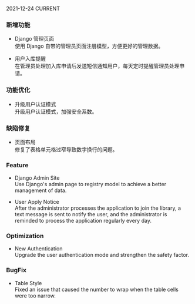 2021-12-24
CURRENT
### 新增功能

- Django 管理页面   
使用 Django 自带的管理员页面注册模型，方便更好的管理数据。

- 用户入库提醒   
在管理员处理加入库申请后发送短信通知用户，每天定时提醒管理员处理申请。

### 功能优化

- 升级用户认证模式   
升级用户认证模式，加强安全系数。

### 缺陷修复

- 页面布局   
修复了表格单元格过窄导致数字换行的问题。

### Feature

- Django Admin Site   
Use Django's admin page to registry model to achieve a better management of data.

- User Apply Notice   
After the administrator processes the application to join the library, a text message is sent to notify the user, and the administrator is reminded to process the application regularly every day.

### Optimization

- New Authentication   
Upgrade the user authentication mode and strengthen the safety factor.

### BugFix

- Table Style   
Fixed an issue that caused the number to wrap when the table cells were too narrow.
